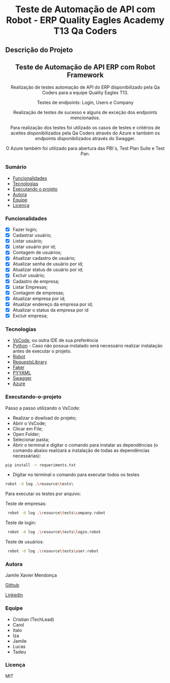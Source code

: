 <h1 align="center">Teste de Automação de API com Robot - ERP Quality Eagles Academy T13 Qa Coders </h1>

## Descrição do Projeto

<h2 align="center">
Teste de Automação de API ERP com Robot Framework
</h2>
<p align="center"> Realização de testes automação de API do ERP disponibilizado pela Qa Coders para a equipe Quality Eagles T13. </p>
<p align="center">Testes de endpoints: Login, Users e Company</p>
<p align="center"> Realização de testes de sucesso e alguns de exceção dos endpoints mencionados.</p>
<p align="center">Para realização dos testes foi utilizado os casos de testes e critérios de aceites disponibilizados pela Qa Coders através do Azure e também os endpoints disponibilizados através do Swagger.</p>
<p align="center"> O Azure também foi utilizado para abertura das PBI´s, Test Plan Suite e Test Pan.</p>

### Sumário

- [Funcionalidades](#funcionalidades)
- [Tecnologias](#tecnologias)
- [Executando o projeto](#Executando-o-projeto)
- [Autora](#autora)
- [Equipe](#equipe)
- [Licença](#licença)

### Funcionalidades

- [x] Fazer login;
- [x] Cadastrar usuário;
- [x] Listar usuário;
- [x] Listar usuário por id;
- [x] Contagem de usuários;
- [x] Atualizar cadastro de usuário;
- [x] Atualizar senha de usuário por id;
- [x] Atualizar status de usuário por id;
- [x] Excluir usuário;
- [x] Cadastro de empresa;
- [x] Listar Empresas;
- [x] Contagem de empresas;
- [x] Atualizar empresa por id;
- [x] Atualizar endereço da empresa por id;
- [x] Atualizar o status da empresa por id
- [x] Excluir empresa;

### Tecnologias

- [VsCode](https://code.visualstudio.com/), ou outra IDE de sua preferência
- [Python](https://www.python.org/) - Caso não possua instalado será necessário realizar instalação antes de executar o projeto.
- [Robot](https://robotframework.org/)
- [RequestsLibrary](https://docs.robotframework.org/docs/different_libraries/requests)
- [Faker](https://faker.readthedocs.io/en/master/)
- [PYYAML](https://pypi.org/project/PyYAML/)
- [Swagger](https://swagger.io/)
- [Azure](https://azure.microsoft.com/pt-br/)

### Executando-o-projeto

Passo a passo utilizando o VsCode:

- Realizar o dowload do projeto;
- Abrir o VsCode;
- Clicar em File;
- Open Folder;
- Selecionar pasta;
- Abrir o terminal e digitar o comando para instalar as dependências (o comando abaixo realizará a instalação de todas as dependências necessárias):

```bash
pip install -r requeriments.txt
```

- Digitar no terminal o comando para executar todos os testes

```bash
robot -d log .\resource\tests\
```

Para executar os testes por arquivo:

Teste de empresas:

```bash
 robot -d log .\resource\tests\company.robot
```

Teste de login:

```bash
 robot -d log .\resource\tests\login.robot
```

Teste de usuários:

```bash
 robot -d log .\resource\tests\user.robot
```

### Autora

<p> Jamile Xavier Mendonça </p>

[Github](https://github.com/jamile-xavier)

[Linkedin](https://www.linkedin.com/in/jamile-xavier/)

### Equipe

- Cristian (TechLead)
- Carol
- Italo
- Iza
- Jamile
- Lucas
- Tadeu

### Licença

MIT
